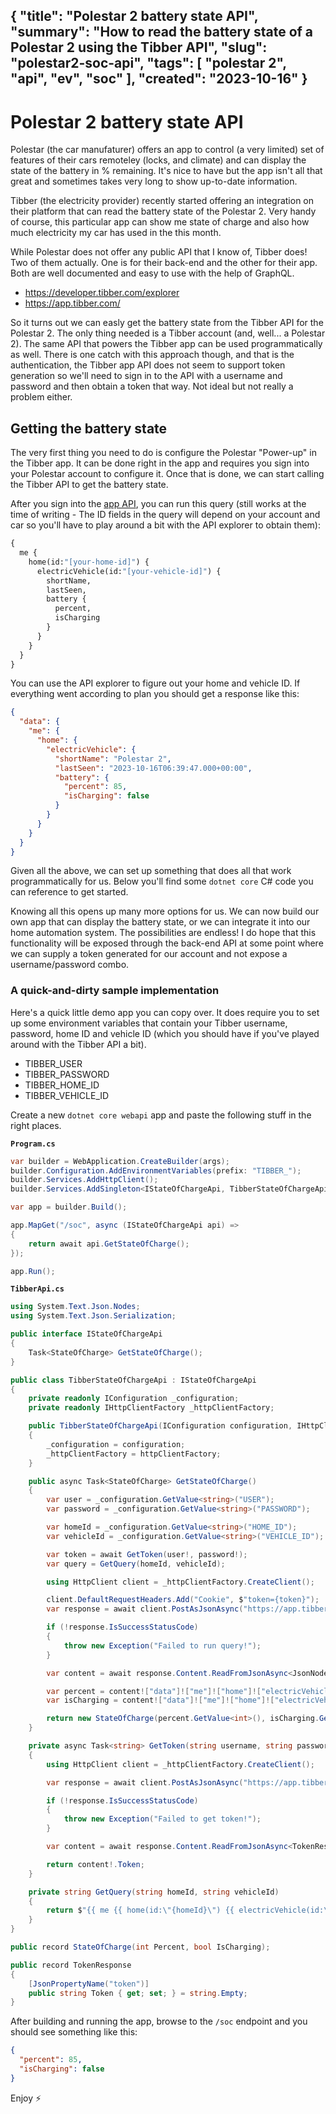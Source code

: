 {
    "title": "Polestar 2 battery state API",
    "summary": "How to read the battery state of a Polestar 2 using the Tibber API",
    "slug": "polestar2-soc-api",
    "tags": [
        "polestar 2",
        "api",
        "ev",
        "soc"
    ],
    "created": "2023-10-16"
}
---

# Polestar 2 battery state API

Polestar (the car manufaturer) offers an app to control (a very limited) set of features of their cars remoteley (locks, and climate) and can display the state of the battery in % remaining. It's nice to have but the app isn't all that great and sometimes takes very long to show up-to-date information.

Tibber (the electricity provider) recently started offering an integration on their platform that can read the battery state of the Polestar 2. Very handy of course, this particular app can show me state of charge and also how much electricity my car has used in the this month.

While Polestar does not offer any public API that I know of, Tibber does! Two of them actually. One is for their back-end and the other for their app. Both are well documented and easy to use with the help of GraphQL.

- https://developer.tibber.com/explorer
- https://app.tibber.com/

So it turns out we can easly get the battery state from the Tibber API for the Polestar 2. The only thing needed is a Tibber account (and, well... a Polestar 2). The same API that powers the Tibber app can be used programmatically as well. There is one catch with this approach though, and that is the authentication, the Tibber app API does not seem to support token generation so we'll need to sign in to the API with a username and password and then obtain a token that way. Not ideal but not really a problem either.

## Getting the battery state

The very first thing you need to do is configure the Polestar "Power-up" in the Tibber app. It can be done right in the app and requires you sign into your Polestar account to configure it. Once that is done, we can start calling the Tibber API to get the battery state.

After you sign into the [app API](https://app.tibber.com/), you can run this query (still works at the time of writing - The ID fields in the query will depend on your account and car so you'll have to play around a bit with the API explorer to obtain them):

```graphQL
{
  me {
    home(id:"[your-home-id]") {
      electricVehicle(id:"[your-vehicle-id]") {
        shortName,
        lastSeen,
        battery {
          percent,
          isCharging
        }
      }
    }
  }
}
```

You can use the API explorer to figure out your home and vehicle ID. If everything went according to plan you should get a response like this:

```json
{
  "data": {
    "me": {
      "home": {
        "electricVehicle": {
          "shortName": "Polestar 2",
          "lastSeen": "2023-10-16T06:39:47.000+00:00",
          "battery": {
            "percent": 85,
            "isCharging": false
          }
        }
      }
    }
  }
}
```

Given all the above, we can set up something that does all that work programmatically for us. Below you'll find some `dotnet core` C# code you can reference to get started.

Knowing all this opens up many more options for us. We can now build our own app that can display the battery state, or we can integrate it into our home automation system. The possibilities are endless! I do hope that this functionality will be exposed through the back-end API at some point where we can supply a token generated for our account and not expose a username/password combo.

### A quick-and-dirty sample implementation

Here's a quick little demo app you can copy over. It does require you to set up some environment variables that contain your Tibber username, password, home ID and vehicle ID (which you should have if you've played around with the Tibber API a bit).

- TIBBER_USER
- TIBBER_PASSWORD
- TIBBER_HOME_ID
- TIBBER_VEHICLE_ID

Create a new `dotnet core webapi` app and paste the following stuff in the right places.

**`Program.cs`**

```csharp
var builder = WebApplication.CreateBuilder(args);
builder.Configuration.AddEnvironmentVariables(prefix: "TIBBER_");
builder.Services.AddHttpClient();
builder.Services.AddSingleton<IStateOfChargeApi, TibberStateOfChargeApi>();

var app = builder.Build();

app.MapGet("/soc", async (IStateOfChargeApi api) =>
{
    return await api.GetStateOfCharge();
});

app.Run();
```

**`TibberApi.cs`**

```csharp
using System.Text.Json.Nodes;
using System.Text.Json.Serialization;

public interface IStateOfChargeApi
{
    Task<StateOfCharge> GetStateOfCharge();
}

public class TibberStateOfChargeApi : IStateOfChargeApi
{
    private readonly IConfiguration _configuration;
    private readonly IHttpClientFactory _httpClientFactory;

    public TibberStateOfChargeApi(IConfiguration configuration, IHttpClientFactory httpClientFactory)
    {
        _configuration = configuration;
        _httpClientFactory = httpClientFactory;
    }

    public async Task<StateOfCharge> GetStateOfCharge()
    {
        var user = _configuration.GetValue<string>("USER");
        var password = _configuration.GetValue<string>("PASSWORD");

        var homeId = _configuration.GetValue<string>("HOME_ID");
        var vehicleId = _configuration.GetValue<string>("VEHICLE_ID");

        var token = await GetToken(user!, password!);
        var query = GetQuery(homeId, vehicleId);

        using HttpClient client = _httpClientFactory.CreateClient();

        client.DefaultRequestHeaders.Add("Cookie", $"token={token}");
        var response = await client.PostAsJsonAsync("https://app.tibber.com/v4/gql", new { query });

        if (!response.IsSuccessStatusCode)
        {
            throw new Exception("Failed to run query!");
        }

        var content = await response.Content.ReadFromJsonAsync<JsonNode>();

        var percent = content!["data"]!["me"]!["home"]!["electricVehicle"]!["battery"]!["percent"]!;
        var isCharging = content!["data"]!["me"]!["home"]!["electricVehicle"]!["battery"]!["isCharging"]!;

        return new StateOfCharge(percent.GetValue<int>(), isCharging.GetValue<bool>());
    }

    private async Task<string> GetToken(string username, string password)
    {
        using HttpClient client = _httpClientFactory.CreateClient();

        var response = await client.PostAsJsonAsync("https://app.tibber.com/login.credentials", new { email = username, password });

        if (!response.IsSuccessStatusCode)
        {
            throw new Exception("Failed to get token!");
        }

        var content = await response.Content.ReadFromJsonAsync<TokenResponse>();

        return content!.Token;
    }

    private string GetQuery(string homeId, string vehicleId)
    {
        return $"{{ me {{ home(id:\"{homeId}\") {{ electricVehicle(id:\"{vehicleId}\") {{ lastSeen, battery {{ percent, isCharging }}}}}}}}";
    }
}

public record StateOfCharge(int Percent, bool IsCharging);

public record TokenResponse
{
    [JsonPropertyName("token")]
    public string Token { get; set; } = string.Empty;
}
```

After building and running the app, browse to the `/soc` endpoint and you should see something like this:

```json
{
  "percent": 85,
  "isCharging": false
}
```

Enjoy ⚡